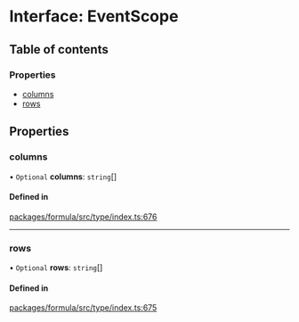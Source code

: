 # Interface: EventScope

## Table of contents

### Properties

- [columns](EventScope.md#columns)
- [rows](EventScope.md#rows)

## Properties

### <a id="columns" name="columns"></a> columns

• `Optional` **columns**: `string`[]

#### Defined in

[packages/formula/src/type/index.ts:676](https://github.com/mashcard/mashcard/blob/main/packages/formula/src/type/index.ts#L676)

---

### <a id="rows" name="rows"></a> rows

• `Optional` **rows**: `string`[]

#### Defined in

[packages/formula/src/type/index.ts:675](https://github.com/mashcard/mashcard/blob/main/packages/formula/src/type/index.ts#L675)
